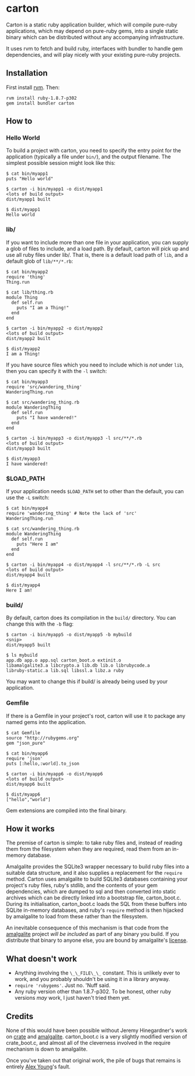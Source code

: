 # carton #

Carton is a static ruby application builder, which will compile
pure-ruby applications, which may depend on pure-ruby gems, into a
single static binary which can be distributed without any accompanying
infrastructure.

It uses rvm to fetch and build ruby, interfaces with bundler to handle
gem dependencies, and will play nicely with your existing pure-ruby
projects.

## Installation ##

First install [rvm](http://rvm.beginrescueend.com). Then:

    rvm install ruby-1.8.7-p302
    gem install bundler carton

## How to  ##

### Hello World ###

To build a project with carton, you need to specify the entry point
for the application (typically a file under `bin/`), and the output
filename. The simplest possible session might look like this:


    $ cat bin/myapp1
    puts "Hello world"
    
    $ carton -i bin/myapp1 -o dist/myapp1
    <lots of build output>
    dist/myapp1 built
    
    $ dist/myapp1
    Hello world

### lib/ ###
    
If you want to include more than one file in your application, you can
supply a glob of files to include, and a load path.  By default,
carton will pick up and use all ruby files under lib/. That is, there
is a default load path of `lib`, and a default glob of `lib/**/*.rb`:

    $ cat bin/myapp2
    require 'thing'
    Thing.run
    
    $ cat lib/thing.rb
    module Thing
      def self.run
        puts "I am a Thing!"
      end
    end
    
    $ carton -i bin/myapp2 -o dist/myapp2
    <lots of build output>
    dist/myapp2 built
    
    $ dist/myapp2
    I am a Thing!
    
If you have source files which you need to include which is *not*
under `lib`, then you can specify it with the `-l` switch:

    $ cat bin/myapp3
    require 'src/wandering_thing'
    WanderingThing.run

    $ cat src/wandering_thing.rb
    module WanderingThing
      def self.run
        puts "I have wandered!"
      end
    end
      
    $ carton -i bin/myapp3 -o dist/myapp3 -l src/**/*.rb
    <lots of build output>
    dist/myapp3 built
    
    $ dist/myapp3
    I have wandered!

### $LOAD_PATH ###
 
If your application needs `$LOAD_PATH` set to other than the default,
you can use the `-L` switch:

    $ cat bin/myapp4
    require 'wandering_thing' # Note the lack of 'src'
    WanderingThing.run

    $ cat src/wandering_thing.rb
    module WanderingThing
      def self.run
        puts "Here I am"
      end
    end
      
    $ carton -i bin/myapp4 -o dist/myapp4 -l src/**/*.rb -L src
    <lots of build output>
    dist/myapp4 built
    
    $ dist/myapp4
    Here I am!

### build/ ###

By default, carton does its compilation in the `build/` directory. You
can change this with the `-b` flag:

    $ carton -i bin/myapp5 -o dist/myapp5 -b mybuild
    <snip>
    dist/myapp5 built
    
    $ ls mybuild 
    app.db app.o app.sql carton_boot.o extinit.o
    libamalgalite3.a libcrypto.a lib.db lib.o librubycode.a
    libruby-static.a lib.sql libssl.a libz.a ruby

You may want to change this if build/ is already being used by your
application.

### Gemfile ###

If there is a Gemfile in your project's root, carton will use it to
package any named gems into the application.

    $ cat Gemfile
    source "http://rubygems.org"
    gem "json_pure"
    
    $ cat bin/myapp6
    require 'json'
    puts [:hello,:world].to_json
    
    $ carton -i bin/myapp6 -o dist/myapp6
    <lots of build output>
    dist/myapp6 built
    
    $ dist/myapp6
    ["hello","world"]
    

Gem extensions are compiled into the final binary.


## How it works ##

The premise of carton is simple: to take ruby files and, instead of
reading them from the filesystem when they are required, read
them from an in-memory database.

Amalgalite provides the SQLite3 wrapper necessary to build ruby files
into a suitable data structure, and it also supplies a replacement for
the `require` method. Carton uses amalgalite to build SQLite3
databases containing your project's ruby files, ruby's stdlib, and the
contents of your gem dependencies, which are dumped to sql and then
converted into static archives which can be directly linked into a
bootstrap file, carton\_boot.c. During its initialisation,
carton\_boot.c loads the SQL from these buffers into SQLite in-memory
databases, and ruby's `require` method is then hijacked by amalgalite
to load from these rather than the filesystem.

An inevitable consequence of this mechanism is that code from the
[amalgalite](http://github.com/copiousfreetime/amalgalite) project
*will be included* as part of any binary you build.  If you distribute
that binary to anyone else, you are bound by amalgalite's
[license](http://github.com/copiousfreetime/amalgalite/blob/master/LICENSE).

## What doesn't work ##

- Anything involving the `\_\_FILE\_\_` constant.  This is unlikely
  ever to work, and you probably shouldn't be using it in a library
  anyway.
- `require 'rubygems'`.  Just no.  'Nuff said.
- Any ruby version other than 1.8.7-p302. To be honest, other ruby
  versions *may* work, I just haven't tried them yet.

## Credits ##

None of this would have been possible without Jeremy Hinegardner's
work on [crate](http://github.com/copiousfreetime/crate) and
[amalgalite](http://github.com/copiousfreetime/amalgalite). carton\_boot.c
is a very slightly modified version of crate\_boot.c, and almost all of
the cleverness involved in the require mechanism is down to
amalgalite.

Once you've taken out that original work, the pile of bugs that
remains is entirely [Alex Young](mailto:alex@bytemark.co.uk)'s fault.
